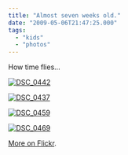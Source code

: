 ```yaml
---
title: "Almost seven weeks old."
date: "2009-05-06T21:47:25.000"
tags: 
  - "kids"
  - "photos"
---
```


How time flies...

[![DSC_0442](http://farm4.static.flickr.com/3338/3507963791_026cf2c8e0.jpg)](http://www.flickr.com/photos/chrishubbs/3507963791/ "DSC_0442 by chrishubbs, on Flickr")

[![DSC_0437](http://farm4.static.flickr.com/3547/3507961411_15e0ed81b6.jpg)](http://www.flickr.com/photos/chrishubbs/3507961411/ "DSC_0437 by chrishubbs, on Flickr")

[![DSC_0459](http://farm4.static.flickr.com/3579/3508780270_5fc60361d7.jpg)](http://www.flickr.com/photos/chrishubbs/3508780270/ "DSC_0459 by chrishubbs, on Flickr")

[![DSC_0469](http://farm4.static.flickr.com/3654/3507972071_c2bb5304b9.jpg)](http://www.flickr.com/photos/chrishubbs/3507972071/ "DSC_0469 by chrishubbs, on Flickr")

[More on Flickr](http://www.flickr.com/photos/chrishubbs/).
